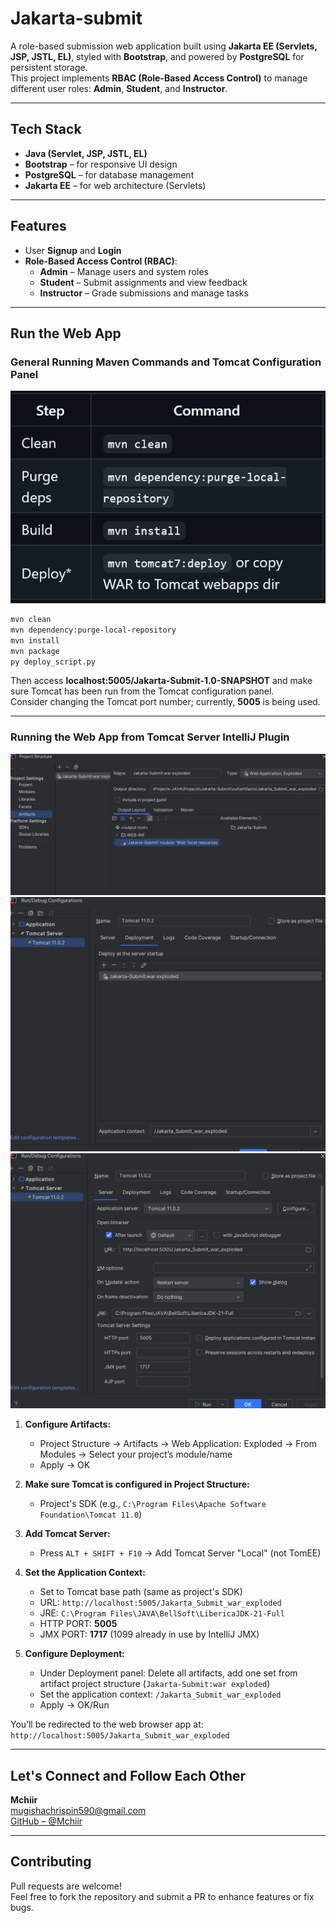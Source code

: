 # Jakarta-submit

A role-based submission web application built using **Jakarta EE (Servlets, JSP, JSTL, EL)**, styled with **Bootstrap**, and powered by **PostgreSQL** for persistent storage.  
This project implements **RBAC (Role-Based Access Control)** to manage different user roles: **Admin**, **Student**, and **Instructor**.

---

## Tech Stack

- **Java (Servlet, JSP, JSTL, EL)**
- **Bootstrap** – for responsive UI design
- **PostgreSQL** – for database management
- **Jakarta EE** – for web architecture (Servlets)

---

## Features

- User **Signup** and **Login**
- **Role-Based Access Control (RBAC)**:
  - **Admin** – Manage users and system roles
  - **Student** – Submit assignments and view feedback
  - **Instructor** – Grade submissions and manage tasks

---

## Run the Web App

### General Running Maven Commands and Tomcat Configuration Panel

![Refreshing Project](./static/refreshing-project.png)

```sh
mvn clean
mvn dependency:purge-local-repository
mvn install
mvn package
py deploy_script.py
```

Then access **localhost:5005/Jakarta-Submit-1.0-SNAPSHOT** and make sure Tomcat has been run from the Tomcat configuration panel.  
Consider changing the Tomcat port number; currently, **5005** is being used.

---

### Running the Web App from Tomcat Server IntelliJ Plugin

![Artifact Configuration](./static/artifact%20conf.png)  
![Tomcat Deployment Configuration](./static/tomcat%20depl%20conf.png)  
![Tomcat Server Configuration](./static/tomcat%20server%20conf.png)

1. **Configure Artifacts:**

   - Project Structure → Artifacts → Web Application: Exploded → From Modules → Select your project’s module/name
   - Apply → OK

2. **Make sure Tomcat is configured in Project Structure:**

   - Project's SDK (e.g., `C:\Program Files\Apache Software Foundation\Tomcat 11.0`)

3. **Add Tomcat Server:**

   - Press `ALT + SHIFT + F10` → Add Tomcat Server "Local" (not TomEE)

4. **Set the Application Context:**

   - Set to Tomcat base path (same as project's SDK)
   - URL: `http://localhost:5005/Jakarta_Submit_war_exploded`
   - JRE: `C:\Program Files\JAVA\BellSoft\LibericaJDK-21-Full`
   - HTTP PORT: **5005**
   - JMX PORT: **1717** (1099 already in use by IntelliJ JMX)

5. **Configure Deployment:**
   - Under Deployment panel: Delete all artifacts, add one set from artifact project structure (`Jakarta-Submit:war exploded`)
   - Set the application context: `/Jakarta_Submit_war_exploded`
   - Apply → OK/Run

You’ll be redirected to the web browser app at: `http://localhost:5005/Jakarta_Submit_war_exploded`

---

## Let's Connect and Follow Each Other

**Mchiir**  
[mugishachrispin590@gmail.com](mailto:mugishachrispin590@gmail.com)  
[GitHub – @Mchiir](https://github.com/Mchiir)

---

## Contributing

Pull requests are welcome!  
Feel free to fork the repository and submit a PR to enhance features or fix bugs.
